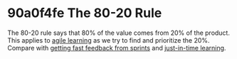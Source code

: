 # 90a0f4fe The 80-20 Rule

The 80-20 rule says that 80% of the value comes from 20% of the product. This applies
to [agile learning](961174eb_agile_learning.md) as we try to find and prioritize the 20%. Compare 
with [getting fast feedback from sprints](3ddb2bf8_sprints_are_for_fast_feedback.md) and [just-in-time learning](a1638acb_JIT_learning.md).